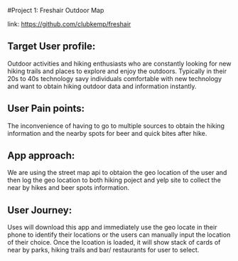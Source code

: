 #Project 1: Freshair Outdoor Map 

link: https://github.com/clubkemp/freshair


## Target User profile:
Outdoor activities and hiking enthusiasts who are constantly looking for new hiking trails and places to explore and enjoy the outdoors. Typically in their 20s to 40s technology savy individuals comfortable with new technology and want to obtain hiking outdoor data and information instantly.

## User Pain points: 
The inconvenience of having to go to multiple sources to obtain the hiking information and the nearby spots for beer and quick bites after hike. 

## App approach:
We are using the street map api to obtaion the geo location of the user and then log the geo location to both hiking poject and yelp site to collect the near by hikes and beer spots information.  

## User Journey:
Uses will download this app and immediately use the geo locate in their phone to identify their locations or the users can manually input the location of their choice. Once the lcoation is loaded, it will show stack of cards of near by parks, hiking trails and bar/ restaurants for user to select.

